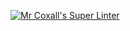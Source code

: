 [![Mr Coxall's Super Linter](https://github.com/ICS3U-Programming-TamerZ/Unit1-04-CPP/workflows/Mr%20Coxall's%20Super%20Linter/badge.svg)](https://github.com/ICS3U-Programming-TamerZ/Unit1-04-CPP/actions/)
